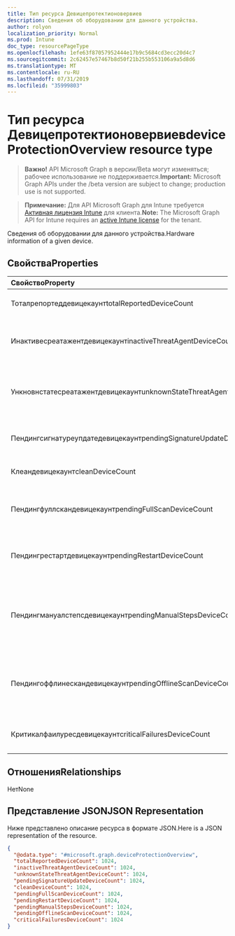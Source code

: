 ```yaml
---
title: Тип ресурса Девицепротектионовервиев
description: Сведения об оборудовании для данного устройства.
author: rolyon
localization_priority: Normal
ms.prod: Intune
doc_type: resourcePageType
ms.openlocfilehash: 1efe63f87057952444e17b9c5684cd3ecc20d4c7
ms.sourcegitcommit: 2c62457e57467b8d50f21b255b553106a9a5d8d6
ms.translationtype: MT
ms.contentlocale: ru-RU
ms.lasthandoff: 07/31/2019
ms.locfileid: "35999803"
---
```

# <a name="deviceprotectionoverview-resource-type"></a><span data-ttu-id="ba5f1-103">Тип ресурса Девицепротектионовервиев</span><span class="sxs-lookup"><span data-stu-id="ba5f1-103">deviceProtectionOverview resource type</span></span>

> <span data-ttu-id="ba5f1-104">**Важно!** API Microsoft Graph в версии/Beta могут изменяться; рабочее использование не поддерживается.</span><span class="sxs-lookup"><span data-stu-id="ba5f1-104">**Important:** Microsoft Graph APIs under the /beta version are subject to change; production use is not supported.</span></span>

> <span data-ttu-id="ba5f1-105">**Примечание:** Для API Microsoft Graph для Intune требуется [Активная лицензия Intune](https://go.microsoft.com/fwlink/?linkid=839381) для клиента.</span><span class="sxs-lookup"><span data-stu-id="ba5f1-105">**Note:** The Microsoft Graph API for Intune requires an [active Intune license](https://go.microsoft.com/fwlink/?linkid=839381) for the tenant.</span></span>

<span data-ttu-id="ba5f1-106">Сведения об оборудовании для данного устройства.</span><span class="sxs-lookup"><span data-stu-id="ba5f1-106">Hardware information of a given device.</span></span>

## <a name="properties"></a><span data-ttu-id="ba5f1-107">Свойства</span><span class="sxs-lookup"><span data-stu-id="ba5f1-107">Properties</span></span>
|<span data-ttu-id="ba5f1-108">Свойство</span><span class="sxs-lookup"><span data-stu-id="ba5f1-108">Property</span></span>|<span data-ttu-id="ba5f1-109">Тип</span><span class="sxs-lookup"><span data-stu-id="ba5f1-109">Type</span></span>|<span data-ttu-id="ba5f1-110">Описание</span><span class="sxs-lookup"><span data-stu-id="ba5f1-110">Description</span></span>|
|:---|:---|:---|
|<span data-ttu-id="ba5f1-111">Тоталрепортеддевицекаунт</span><span class="sxs-lookup"><span data-stu-id="ba5f1-111">totalReportedDeviceCount</span></span>|<span data-ttu-id="ba5f1-112">Int32</span><span class="sxs-lookup"><span data-stu-id="ba5f1-112">Int32</span></span>|<span data-ttu-id="ba5f1-113">Общее количество устройств.</span><span class="sxs-lookup"><span data-stu-id="ba5f1-113">Total device count.</span></span>|
|<span data-ttu-id="ba5f1-114">Инактивесреатажентдевицекаунт</span><span class="sxs-lookup"><span data-stu-id="ba5f1-114">inactiveThreatAgentDeviceCount</span></span>|<span data-ttu-id="ba5f1-115">Int32</span><span class="sxs-lookup"><span data-stu-id="ba5f1-115">Int32</span></span>|<span data-ttu-id="ba5f1-116">Устройство с неактивным числом агентов угроз</span><span class="sxs-lookup"><span data-stu-id="ba5f1-116">Device with inactive threat agent count</span></span>|
|<span data-ttu-id="ba5f1-117">Ункновнстатесреатажентдевицекаунт</span><span class="sxs-lookup"><span data-stu-id="ba5f1-117">unknownStateThreatAgentDeviceCount</span></span>|<span data-ttu-id="ba5f1-118">Int32</span><span class="sxs-lookup"><span data-stu-id="ba5f1-118">Int32</span></span>|<span data-ttu-id="ba5f1-119">Устройство с состоянием агента угроз "неизвестное количество".</span><span class="sxs-lookup"><span data-stu-id="ba5f1-119">Device with threat agent state as unknown count.</span></span>|
|<span data-ttu-id="ba5f1-120">Пендингсигнатуреупдатедевицекаунт</span><span class="sxs-lookup"><span data-stu-id="ba5f1-120">pendingSignatureUpdateDeviceCount</span></span>|<span data-ttu-id="ba5f1-121">Int32</span><span class="sxs-lookup"><span data-stu-id="ba5f1-121">Int32</span></span>|<span data-ttu-id="ba5f1-122">Устройство со старым количеством подписей.</span><span class="sxs-lookup"><span data-stu-id="ba5f1-122">Device with old signature count.</span></span>|
|<span data-ttu-id="ba5f1-123">Клеандевицекаунт</span><span class="sxs-lookup"><span data-stu-id="ba5f1-123">cleanDeviceCount</span></span>|<span data-ttu-id="ba5f1-124">Int32</span><span class="sxs-lookup"><span data-stu-id="ba5f1-124">Int32</span></span>|<span data-ttu-id="ba5f1-125">Очистка числа устройств.</span><span class="sxs-lookup"><span data-stu-id="ba5f1-125">Clean device count.</span></span>|
|<span data-ttu-id="ba5f1-126">Пендингфуллскандевицекаунт</span><span class="sxs-lookup"><span data-stu-id="ba5f1-126">pendingFullScanDeviceCount</span></span>|<span data-ttu-id="ba5f1-127">Int32</span><span class="sxs-lookup"><span data-stu-id="ba5f1-127">Int32</span></span>|<span data-ttu-id="ba5f1-128">Количество устройств, ожидающих полного сканирования.</span><span class="sxs-lookup"><span data-stu-id="ba5f1-128">Pending full scan device count.</span></span>|
|<span data-ttu-id="ba5f1-129">Пендингрестартдевицекаунт</span><span class="sxs-lookup"><span data-stu-id="ba5f1-129">pendingRestartDeviceCount</span></span>|<span data-ttu-id="ba5f1-130">Int32</span><span class="sxs-lookup"><span data-stu-id="ba5f1-130">Int32</span></span>|<span data-ttu-id="ba5f1-131">Количество устройств, ожидающих перезапуска.</span><span class="sxs-lookup"><span data-stu-id="ba5f1-131">Pending restart device count.</span></span>|
|<span data-ttu-id="ba5f1-132">Пендингмануалстепсдевицекаунт</span><span class="sxs-lookup"><span data-stu-id="ba5f1-132">pendingManualStepsDeviceCount</span></span>|<span data-ttu-id="ba5f1-133">Int32</span><span class="sxs-lookup"><span data-stu-id="ba5f1-133">Int32</span></span>|<span data-ttu-id="ba5f1-134">Количество устройств, ожидающих действий, выполняемых вручную.</span><span class="sxs-lookup"><span data-stu-id="ba5f1-134">Pending manual steps device count.</span></span>|
|<span data-ttu-id="ba5f1-135">Пендингоффлинескандевицекаунт</span><span class="sxs-lookup"><span data-stu-id="ba5f1-135">pendingOfflineScanDeviceCount</span></span>|<span data-ttu-id="ba5f1-136">Int32</span><span class="sxs-lookup"><span data-stu-id="ba5f1-136">Int32</span></span>|<span data-ttu-id="ba5f1-137">Количество устройств, ожидающих автономной проверки.</span><span class="sxs-lookup"><span data-stu-id="ba5f1-137">Pending offline scan device count.</span></span>|
|<span data-ttu-id="ba5f1-138">Критикалфаилуресдевицекаунт</span><span class="sxs-lookup"><span data-stu-id="ba5f1-138">criticalFailuresDeviceCount</span></span>|<span data-ttu-id="ba5f1-139">Int32</span><span class="sxs-lookup"><span data-stu-id="ba5f1-139">Int32</span></span>|<span data-ttu-id="ba5f1-140">Количество устройств критических сбоев.</span><span class="sxs-lookup"><span data-stu-id="ba5f1-140">Critical failures device count.</span></span>|

## <a name="relationships"></a><span data-ttu-id="ba5f1-141">Отношения</span><span class="sxs-lookup"><span data-stu-id="ba5f1-141">Relationships</span></span>
<span data-ttu-id="ba5f1-142">Нет</span><span class="sxs-lookup"><span data-stu-id="ba5f1-142">None</span></span>

## <a name="json-representation"></a><span data-ttu-id="ba5f1-143">Представление JSON</span><span class="sxs-lookup"><span data-stu-id="ba5f1-143">JSON Representation</span></span>
<span data-ttu-id="ba5f1-144">Ниже представлено описание ресурса в формате JSON.</span><span class="sxs-lookup"><span data-stu-id="ba5f1-144">Here is a JSON representation of the resource.</span></span>
<!-- {
  "blockType": "resource",
  "@odata.type": "microsoft.graph.deviceProtectionOverview"
}
-->
``` json
{
  "@odata.type": "#microsoft.graph.deviceProtectionOverview",
  "totalReportedDeviceCount": 1024,
  "inactiveThreatAgentDeviceCount": 1024,
  "unknownStateThreatAgentDeviceCount": 1024,
  "pendingSignatureUpdateDeviceCount": 1024,
  "cleanDeviceCount": 1024,
  "pendingFullScanDeviceCount": 1024,
  "pendingRestartDeviceCount": 1024,
  "pendingManualStepsDeviceCount": 1024,
  "pendingOfflineScanDeviceCount": 1024,
  "criticalFailuresDeviceCount": 1024
}
```





